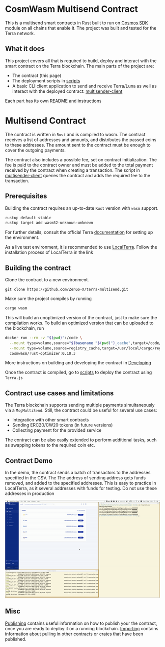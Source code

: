 # CosmWasm Multisend Contract

This is a multisend smart contracts in Rust built to run on
[Cosmos SDK](https://github.com/cosmos/cosmos-sdk) module on all chains that enable it.
The project was built and tested for the Terra network.

## What it does

This project covers all that is required to build, deploy and interact with the smart contract on the Terra blockchain.
The main parts of the project are:

- The contract (this page)
- The deployment scripts in [scripts](./scripts)
- A basic CLI client application to send and receive Terra/Luna as well as interact with the deployed contract: [multisender-client](./multisender-client)

Each part has its own README and instructions

# Multisend Contract

The contract is written in `Rust` and is compiled to wasm. The contract receives a list of addresses and amounts, and distributes the passed coins to these addresses.
The amount sent to the contract must be enough to cover the outgoing payments.

The contract also includes a possible fee, set on contract initialization. The fee is paid to the contract owner and must be added to the total payment received by the contract when creating a transaction.
The script in [multisender-client](./multisender-client) queries the contract and adds the required fee to the transaction.

## Prerequisites

Building the contract requires an up-to-date `Rust` version with `wasm` support.

```sh
rustup default stable
rustup target add wasm32-unknown-unknown
```

For further details, consult the official Terra [documentation](https://docs.terra.money/contracts/tutorial/setup.html#install-terra-core-locally) for setting up the environment.

As a live test environment, it is recommended to use [LocalTerra](https://github.com/terra-project/LocalTerra). Follow the installation process of LocalTerra in the link

## Building the contract

Clone the contract to a new environment.

```
git clone https://github.com/ZenGo-X/terra-multisend.git
```

Make sure the project compiles by running

```sh
cargo wasm
```

This will build an unoptimized version of the contract, just to make sure the compilation works. To build an optimized version that can be uploaded to the blockchain, run

```sh
docker run --rm -v "$(pwd)":/code \
  --mount type=volume,source="$(basename "$(pwd)")_cache",target=/code/target \
  --mount type=volume,source=registry_cache,target=/usr/local/cargo/registry \
  cosmwasm/rust-optimizer:0.10.3
```

More instructions on building and developing the contract in [Developing](./Developing.md)

Once the contract is compiled, go to [scripts](./scripts) to deploy the contract using `Terra.js`

## Contract use cases and limitations

The Terra blockchain supports sending multiple payments simultaneously via a `MsgMultiSend`. Still, the contract could be useful for several use cases:

- Integration with other smart contracts
- Sending ERC20/CW20 tokens (in future versions)
- Collecting payment for the provided service

The contract can be also easily extended to perform additional tasks, such as swapping tokens to the required coin etc.

## Contract Demo

In the demo, the contract sends a batch of transactors to the addresses specified in the CSV.
The The address of sending address gets funds removed, and added to the specified addresses.
This is easy to practice in LocalTerra, as it several addresses with funds for testing.
Do not use these addresses in production

![demon](./assets/demo.gif)

## Misc

[Publishing](./Publishing.md) contains useful information on how to publish your the
contract, once you are ready to deploy it on a running blockchain.
[Importing](./Importing.md) contains information about pulling in other contracts or crates
that have been published.
